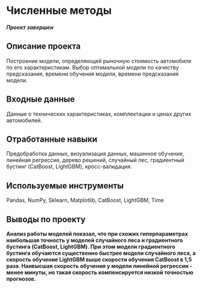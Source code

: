 #  Численные методы
***Проект завершен***
## Описание проекта
Построение модели, определяющей рыночную стоимость автомобиля по его характеристикам. Выбор оптимальной модели по качеству предсказания, времени обучения модели, времени предсказания модели.
## Входные данные
Данные о технических характеристиках, комплектации и ценах других автомобилей.
## Отработанные навыки
Предобработка данных, визуализация данных, машинное обучение, линейная регрессия, дерево решений, случайный лес, градиентный бустинг (CatBoost, LightGBM), кросс-валидация.
## Используемые инструменты
Pandas, NumPy, Sklearn, Matplotlib, CatBoost, LightGBM, Time
## Выводы по проекту
**Анализ работы моделей показал, что при схожих гиперпараметрах наибольшая точность у моделей случайного леса и градиентного бустинга (CatBoost, LightGBM). При этом модели градиентного бустинга обучаются существенно быстрее модели случайного леса, а скорость обучение LightGBM выше скорости обучения CatBoost в 1,5 раза. Наивысшая скорость обучения у модели линейной регрессии - менее минуты, но такая скорость компенсируется низкой точностью прогнозов.**